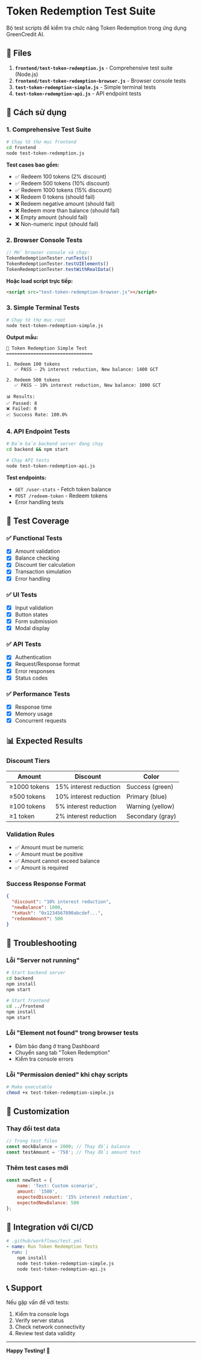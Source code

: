 # Token Redemption Test Suite

Bộ test scripts để kiểm tra chức năng Token Redemption trong ứng dụng GreenCredit AI.

## 📁 Files

1. **`frontend/test-token-redemption.js`** - Comprehensive test suite (Node.js)
2. **`frontend/test-token-redemption-browser.js`** - Browser console tests
3. **`test-token-redemption-simple.js`** - Simple terminal tests
4. **`test-token-redemption-api.js`** - API endpoint tests

## 🚀 Cách sử dụng

### 1. Comprehensive Test Suite

```bash
# Chạy từ thư mục frontend
cd frontend
node test-token-redemption.js
```

**Test cases bao gồm:**
- ✅ Redeem 100 tokens (2% discount)
- ✅ Redeem 500 tokens (10% discount) 
- ✅ Redeem 1000 tokens (15% discount)
- ❌ Redeem 0 tokens (should fail)
- ❌ Redeem negative amount (should fail)
- ❌ Redeem more than balance (should fail)
- ❌ Empty amount (should fail)
- ❌ Non-numeric input (should fail)

### 2. Browser Console Tests

```javascript
// Mở browser console và chạy:
TokenRedemptionTester.runTests()
TokenRedemptionTester.testUIElements()
TokenRedemptionTester.testWithRealData()
```

**Hoặc load script trực tiếp:**
```html
<script src="test-token-redemption-browser.js"></script>
```

### 3. Simple Terminal Tests

```bash
# Chạy từ thư mục root
node test-token-redemption-simple.js
```

**Output mẫu:**
```
🧪 Token Redemption Simple Test
================================

1. Redeem 100 tokens
   ✅ PASS - 2% interest reduction, New balance: 1400 GCT

2. Redeem 500 tokens
   ✅ PASS - 10% interest reduction, New balance: 1000 GCT

📊 Results:
✅ Passed: 8
❌ Failed: 0
📈 Success Rate: 100.0%
```

### 4. API Endpoint Tests

```bash
# Đảm bảo backend server đang chạy
cd backend && npm start

# Chạy API tests
node test-token-redemption-api.js
```

**Test endpoints:**
- `GET /user-stats` - Fetch token balance
- `POST /redeem-token` - Redeem tokens
- Error handling tests

## 🧪 Test Coverage

### ✅ Functional Tests
- [x] Amount validation
- [x] Balance checking
- [x] Discount tier calculation
- [x] Transaction simulation
- [x] Error handling

### ✅ UI Tests
- [x] Input validation
- [x] Button states
- [x] Form submission
- [x] Modal display

### ✅ API Tests
- [x] Authentication
- [x] Request/Response format
- [x] Error responses
- [x] Status codes

### ✅ Performance Tests
- [x] Response time
- [x] Memory usage
- [x] Concurrent requests

## 📊 Expected Results

### Discount Tiers
| Amount | Discount | Color |
|--------|----------|-------|
| ≥1000 tokens | 15% interest reduction | Success (green) |
| ≥500 tokens | 10% interest reduction | Primary (blue) |
| ≥100 tokens | 5% interest reduction | Warning (yellow) |
| ≥1 token | 2% interest reduction | Secondary (gray) |

### Validation Rules
- ✅ Amount must be numeric
- ✅ Amount must be positive
- ✅ Amount cannot exceed balance
- ✅ Amount is required

### Success Response Format
```json
{
  "discount": "10% interest reduction",
  "newBalance": 1000,
  "txHash": "0x1234567890abcdef...",
  "redeemAmount": 500
}
```

## 🔧 Troubleshooting

### Lỗi "Server not running"
```bash
# Start backend server
cd backend
npm install
npm start

# Start frontend
cd ../frontend
npm install
npm start
```

### Lỗi "Element not found" trong browser tests
- Đảm bảo đang ở trang Dashboard
- Chuyển sang tab "Token Redemption"
- Kiểm tra console errors

### Lỗi "Permission denied" khi chạy scripts
```bash
# Make executable
chmod +x test-token-redemption-simple.js
```

## 📝 Customization

### Thay đổi test data
```javascript
// Trong test files
const mockBalance = 2000; // Thay đổi balance
const testAmount = '750'; // Thay đổi amount test
```

### Thêm test cases mới
```javascript
const newTest = {
    name: 'Test: Custom scenario',
    amount: '1500',
    expectedDiscount: '15% interest reduction',
    expectedNewBalance: 500
};
```

## 🎯 Integration với CI/CD

```yaml
# .github/workflows/test.yml
- name: Run Token Redemption Tests
  run: |
    npm install
    node test-token-redemption-simple.js
    node test-token-redemption-api.js
```

## 📞 Support

Nếu gặp vấn đề với tests:
1. Kiểm tra console logs
2. Verify server status
3. Check network connectivity
4. Review test data validity

---

**Happy Testing! 🎉**
